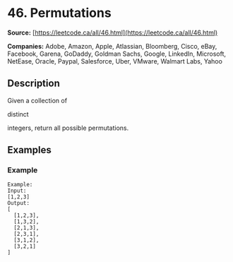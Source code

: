 # 46. Permutations

**Source:** [https://leetcode.ca/all/46.html](https://leetcode.ca/all/46.html)

**Companies:** Adobe, Amazon, Apple, Atlassian, Bloomberg, Cisco, eBay, Facebook, Garena, GoDaddy, Goldman Sachs, Google, LinkedIn, Microsoft, NetEase, Oracle, Paypal, Salesforce, Uber, VMware, Walmart Labs, Yahoo

## Description

Given a collection of

distinct

integers, return all possible permutations.

## Examples

### Example

```
Example:
Input:
[1,2,3]
Output:
[
  [1,2,3],
  [1,3,2],
  [2,1,3],
  [2,3,1],
  [3,1,2],
  [3,2,1]
]
```

